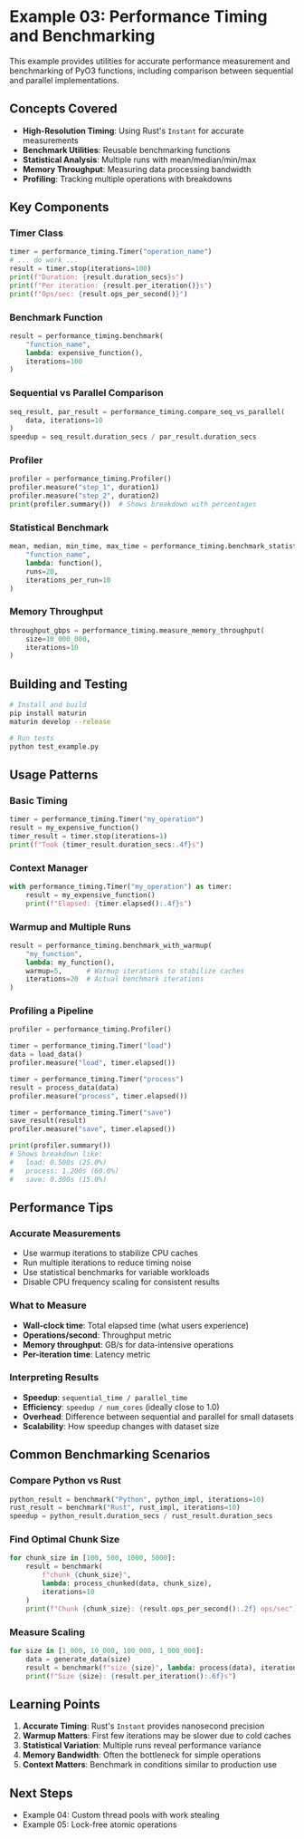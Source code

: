 # Example 03: Performance Timing and Benchmarking

This example provides utilities for accurate performance measurement and benchmarking of PyO3 functions, including comparison between sequential and parallel implementations.

## Concepts Covered

- **High-Resolution Timing**: Using Rust's `Instant` for accurate measurements
- **Benchmark Utilities**: Reusable benchmarking functions
- **Statistical Analysis**: Multiple runs with mean/median/min/max
- **Memory Throughput**: Measuring data processing bandwidth
- **Profiling**: Tracking multiple operations with breakdowns

## Key Components

### Timer Class
```python
timer = performance_timing.Timer("operation_name")
# ... do work ...
result = timer.stop(iterations=100)
print(f"Duration: {result.duration_secs}s")
print(f"Per iteration: {result.per_iteration()}s")
print(f"Ops/sec: {result.ops_per_second()}")
```

### Benchmark Function
```python
result = performance_timing.benchmark(
    "function_name",
    lambda: expensive_function(),
    iterations=100
)
```

### Sequential vs Parallel Comparison
```python
seq_result, par_result = performance_timing.compare_seq_vs_parallel(
    data, iterations=10
)
speedup = seq_result.duration_secs / par_result.duration_secs
```

### Profiler
```python
profiler = performance_timing.Profiler()
profiler.measure("step_1", duration1)
profiler.measure("step_2", duration2)
print(profiler.summary())  # Shows breakdown with percentages
```

### Statistical Benchmark
```python
mean, median, min_time, max_time = performance_timing.benchmark_statistical(
    "function_name",
    lambda: function(),
    runs=20,
    iterations_per_run=10
)
```

### Memory Throughput
```python
throughput_gbps = performance_timing.measure_memory_throughput(
    size=10_000_000,
    iterations=10
)
```

## Building and Testing

```bash
# Install and build
pip install maturin
maturin develop --release

# Run tests
python test_example.py
```

## Usage Patterns

### Basic Timing
```python
timer = performance_timing.Timer("my_operation")
result = my_expensive_function()
timer_result = timer.stop(iterations=1)
print(f"Took {timer_result.duration_secs:.4f}s")
```

### Context Manager
```python
with performance_timing.Timer("my_operation") as timer:
    result = my_expensive_function()
    print(f"Elapsed: {timer.elapsed():.4f}s")
```

### Warmup and Multiple Runs
```python
result = performance_timing.benchmark_with_warmup(
    "my_function",
    lambda: my_function(),
    warmup=5,      # Warmup iterations to stabilize caches
    iterations=20  # Actual benchmark iterations
)
```

### Profiling a Pipeline
```python
profiler = performance_timing.Profiler()

timer = performance_timing.Timer("load")
data = load_data()
profiler.measure("load", timer.elapsed())

timer = performance_timing.Timer("process")
result = process_data(data)
profiler.measure("process", timer.elapsed())

timer = performance_timing.Timer("save")
save_result(result)
profiler.measure("save", timer.elapsed())

print(profiler.summary())
# Shows breakdown like:
#   load: 0.500s (25.0%)
#   process: 1.200s (60.0%)
#   save: 0.300s (15.0%)
```

## Performance Tips

### Accurate Measurements
- Use warmup iterations to stabilize CPU caches
- Run multiple iterations to reduce timing noise
- Use statistical benchmarks for variable workloads
- Disable CPU frequency scaling for consistent results

### What to Measure
- **Wall-clock time**: Total elapsed time (what users experience)
- **Operations/second**: Throughput metric
- **Memory throughput**: GB/s for data-intensive operations
- **Per-iteration time**: Latency metric

### Interpreting Results
- **Speedup**: `sequential_time / parallel_time`
- **Efficiency**: `speedup / num_cores` (ideally close to 1.0)
- **Overhead**: Difference between sequential and parallel for small datasets
- **Scalability**: How speedup changes with dataset size

## Common Benchmarking Scenarios

### Compare Python vs Rust
```python
python_result = benchmark("Python", python_impl, iterations=10)
rust_result = benchmark("Rust", rust_impl, iterations=10)
speedup = python_result.duration_secs / rust_result.duration_secs
```

### Find Optimal Chunk Size
```python
for chunk_size in [100, 500, 1000, 5000]:
    result = benchmark(
        f"chunk_{chunk_size}",
        lambda: process_chunked(data, chunk_size),
        iterations=10
    )
    print(f"Chunk {chunk_size}: {result.ops_per_second():.2f} ops/sec")
```

### Measure Scaling
```python
for size in [1_000, 10_000, 100_000, 1_000_000]:
    data = generate_data(size)
    result = benchmark(f"size_{size}", lambda: process(data), iterations=5)
    print(f"Size {size}: {result.per_iteration():.6f}s")
```

## Learning Points

1. **Accurate Timing**: Rust's `Instant` provides nanosecond precision
2. **Warmup Matters**: First few iterations may be slower due to cold caches
3. **Statistical Variation**: Multiple runs reveal performance variance
4. **Memory Bandwidth**: Often the bottleneck for simple operations
5. **Context Matters**: Benchmark in conditions similar to production use

## Next Steps

- Example 04: Custom thread pools with work stealing
- Example 05: Lock-free atomic operations
